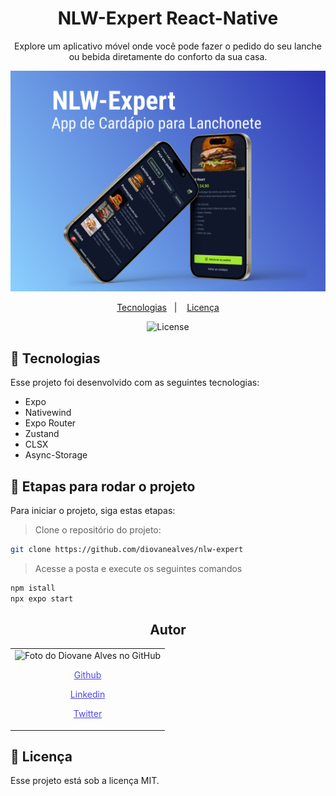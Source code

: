 <h1 align="center">NLW-Expert React-Native</h1>

<p align="center">Explore um aplicativo móvel onde você pode fazer o pedido do seu lanche ou bebida diretamente do conforto da sua casa.</p>

![](./assets/preview.jpg)

<p align="center">
  <a href="#-tecnologias">Tecnologias</a>&nbsp;&nbsp;&nbsp;|&nbsp;&nbsp;&nbsp;
  <a href="#memo-licença">Licença</a>
</p>

<p align="center">
  <img alt="License" src="https://img.shields.io/static/v1?label=license&message=MIT&color=49AA26&labelColor=000000">
</p>

## 🚀 Tecnologias

Esse projeto foi desenvolvido com as seguintes tecnologias:

- Expo
- Nativewind
- Expo Router
- Zustand
- CLSX
- Async-Storage

## 🚀 Etapas para rodar o projeto

Para iniciar o projeto, siga estas etapas:

> Clone o repositório do projeto:

```bash
git clone https://github.com/diovanealves/nlw-expert
```

> Acesse a posta e execute os seguintes comandos

```bash
npm istall
npx expo start
```

<h2 align="center">Autor</h2>
<table>
  <tr>
    <td>
        <img src="https://avatars.githubusercontent.com/u/87160050?v=4" width="100px;" alt="Foto do Diovane Alves no GitHub"/>
            <a href="https://github.com/diovanealves" style="color:#4f46e5" align="center">
                <p>Github</p>
            </a>
            <a href="https://www.linkedin.com/in/diovane-alves-de-oliveira-5320a0217/" style="color:#4f46e5" align="center">
                <p>Linkedin</p>
            </a>
            <a href="https://twitter.com/deluxyfps" style="color:#4f46e5" align="center">
                <p>Twitter</p>
            </a>
    </td>
  </tr>
</table>

## 📝 Licença

Esse projeto está sob a licença MIT.
